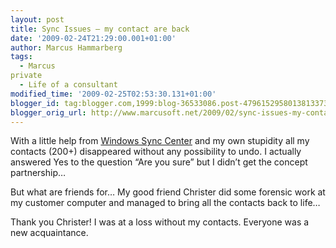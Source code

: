 ```yaml
---
layout: post
title: Sync Issues – my contact are back
date: '2009-02-24T21:29:00.001+01:00'
author: Marcus Hammarberg
tags:
  - Marcus
private
  - Life of a consultant
modified_time: '2009-02-25T02:53:30.131+01:00'
blogger_id: tag:blogger.com,1999:blog-36533086.post-4796152958013813373
blogger_orig_url: http://www.marcusoft.net/2009/02/sync-issues-my-contact-are-back.html
---
```



With a little help from <a
href="http://www.microsoft.com/windows/windows-vista/features/sync-center.aspx"
target="_blank">Windows Sync Center</a> and my own stupidity all my
contacts (200+) disappeared without any possibility to undo. I actually
answered Yes to the question “Are you sure” but I didn’t get the concept
partnership…

But what are friends for… My good friend Christer did some forensic work
at my customer computer and managed to bring all the contacts back to
life…

Thank you Christer! I was at a loss without my contacts. Everyone was a
new acquaintance.
